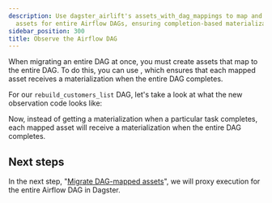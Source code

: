 ```yaml
---
description: Use dagster_airlift's assets_with_dag_mappings to map and materialize
  assets for entire Airflow DAGs, ensuring completion-based materialization.
sidebar_position: 300
title: Observe the Airflow DAG
---
```

When migrating an entire DAG at once, you must create assets that map to the entire DAG. To do this, you can use <PyObject section="libraries" module="dagster_airlift" object="core.assets_with_dag_mappings" displayText="assets_with_dag_mappings" />, which ensures that each mapped asset receives a materialization when the entire DAG completes.

For our `rebuild_customers_list` DAG, let's take a look at what the new observation code looks like:

<CodeExample path="airlift-migration-tutorial/tutorial_example/dagster_defs/stages/observe_dag_level.py" />

Now, instead of getting a materialization when a particular task completes, each mapped asset will receive a materialization when the entire DAG completes.

## Next steps

In the next step, "[Migrate DAG-mapped assets](/guides/migrate/airflow-to-dagster/dag-level-migration/migrate)", we will proxy execution for the entire Airflow DAG in Dagster.
